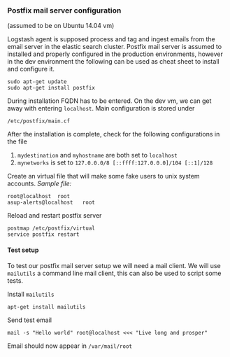 ### Postfix mail server configuration 
(assumed to be on Ubuntu 14.04 vm)

Logstash agent is supposed process and tag and ingest emails from the email server in the elastic search cluster. Postfix mail server is assumed to installed and properly configured in the production environments, however in the dev environment the following can be used as cheat sheet to install and configure it.

```
sudo apt-get update
sudo apt-get install postfix
```
During installation FQDN has to be entered. On the dev vm, we can get away with entering `localhost`.
Main configuration is stored under 
```
/etc/postfix/main.cf
```
After the installation is complete, check for the following configurations in the file
1. `mydestination` and `myhostname` are both set to `localhost`
2. `mynetworks` is set to `127.0.0.0/8 [::ffff:127.0.0.0]/104 [::1]/128
`

Create an virtual file that will make some fake users to unix system accounts. 
*Sample file:*

```
root@localhost	root
asup-alerts@localhost	root
```
Reload and restart postfix server
```
postmap /etc/postfix/virtual
service postfix restart
```
#### Test setup
To test our postfix mail server setup we will need a mail client. We will use `mailutils` a command line mail client, this can also be used to script some tests.

Install `mailutils`
```
apt-get install mailutils
```

Send test email
```
mail -s "Hello world" root@localhost <<< "Live long and prosper"
```
Email should now appear in `/var/mail/root`
